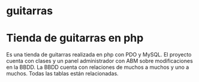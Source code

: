 # guitarras
# Tienda de guitarras en php
 Es una tienda de guitarras realizada en php con PDO y MySQL.
 El proyecto cuenta con clases y un panel administrador con ABM sobre modificaciones en la BBDD.
 La BBDD cuenta con relaciones de muchos a muchos y uno a muchos. 
 Todas las tablas están relacionadas.
